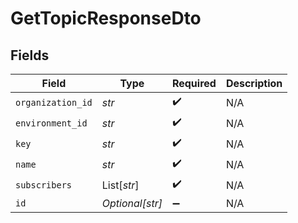 # GetTopicResponseDto


## Fields

| Field              | Type               | Required           | Description        |
| ------------------ | ------------------ | ------------------ | ------------------ |
| `organization_id`  | *str*              | :heavy_check_mark: | N/A                |
| `environment_id`   | *str*              | :heavy_check_mark: | N/A                |
| `key`              | *str*              | :heavy_check_mark: | N/A                |
| `name`             | *str*              | :heavy_check_mark: | N/A                |
| `subscribers`      | List[*str*]        | :heavy_check_mark: | N/A                |
| `id`               | *Optional[str]*    | :heavy_minus_sign: | N/A                |